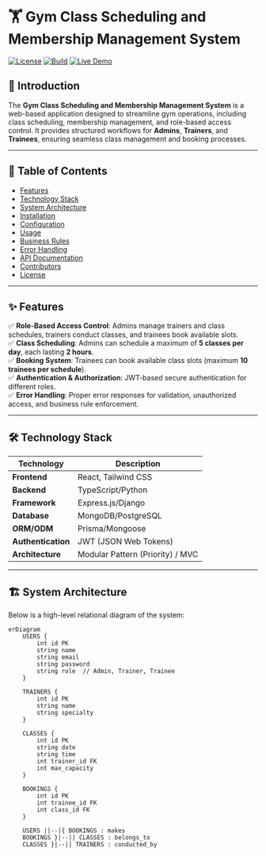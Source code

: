 # 🏋️ Gym Class Scheduling and Membership Management System

[![License](https://img.shields.io/badge/license-MIT-green)](LICENSE)
[![Build](https://img.shields.io/badge/build-passing-brightgreen)]()
[![Live Demo](https://img.shields.io/badge/demo-live-blue)](https://gym-management-client-bd.vercel.app/)

## 📌 Introduction

The **Gym Class Scheduling and Membership Management System** is a web-based application designed to streamline gym operations, including class scheduling, membership management, and role-based access control. It provides structured workflows for **Admins**, **Trainers**, and **Trainees**, ensuring seamless class management and booking processes.

---

## 📖 Table of Contents

- [Features](#features)
- [Technology Stack](#technology-stack)
- [System Architecture](#system-architecture)
- [Installation](#installation)
- [Configuration](#configuration)
- [Usage](#usage)
- [Business Rules](#business-rules)
- [Error Handling](#error-handling)
- [API Documentation](#api-documentation)
- [Contributors](#contributors)
- [License](#license)

---

## ✨ Features

✅ **Role-Based Access Control**: Admins manage trainers and class schedules, trainers conduct classes, and trainees book available slots.  
✅ **Class Scheduling**: Admins can schedule a maximum of **5 classes per day**, each lasting **2 hours**.  
✅ **Booking System**: Trainees can book available class slots (maximum **10 trainees per schedule**).  
✅ **Authentication & Authorization**: JWT-based secure authentication for different roles.  
✅ **Error Handling**: Proper error responses for validation, unauthorized access, and business rule enforcement.  

---

## 🛠️ Technology Stack

| Technology       | Description                               |
|-----------------|-------------------------------------------|
| **Frontend**    | React, Tailwind CSS                      |
| **Backend**     | TypeScript/Python                        |
| **Framework**   | Express.js/Django                        |
| **Database**    | MongoDB/PostgreSQL                       |
| **ORM/ODM**     | Prisma/Mongoose                          |
| **Authentication** | JWT (JSON Web Tokens)               |
| **Architecture** | Modular Pattern (Priority) / MVC        |

---

## 🏗️ System Architecture

Below is a high-level relational diagram of the system:

```mermaid
erDiagram
    USERS {
        int id PK
        string name
        string email
        string password
        string role  // Admin, Trainer, Trainee
    }
    
    TRAINERS {
        int id PK
        string name
        string specialty
    }
    
    CLASSES {
        int id PK
        string date
        string time
        int trainer_id FK
        int max_capacity
    }
    
    BOOKINGS {
        int id PK
        int trainee_id FK
        int class_id FK
    }

    USERS ||--|{ BOOKINGS : makes
    BOOKINGS }|--|| CLASSES : belongs_to
    CLASSES }|--|| TRAINERS : conducted_by


